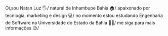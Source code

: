 Oi,sou Natan Luz 🖐️/ natural de Inhambupe Bahia 🏠/ apaixonado por tecnlogia, marketing e design 💻/ no momento estou estudando Engenharia de Software na Universidade do Estado da Bahia 🏫🎒/ me siga para mais informações 😉/

